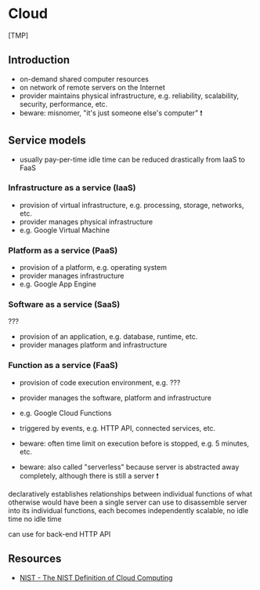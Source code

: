 # Cloud

[TMP]

<!-- ToDo: finish -->

## Introduction

- on-demand shared computer resources
- on network of remote servers on the Internet
- provider maintains physical infrastructure, e.g. reliability, scalability, security, performance, etc.
- beware: misnomer, "it's just someone else's computer" ❗️



## Service models

- usually pay-per-time
idle time can be reduced drastically from IaaS to FaaS

### Infrastructure as a service (IaaS)

- provision of virtual infrastructure, e.g. processing, storage, networks, etc.
- provider manages physical infrastructure
- e.g. Google Virtual Machine

### Platform as a service (PaaS)

- provision of a platform, e.g. operating system
- provider manages infrastructure
- e.g. Google App Engine

### Software as a service (SaaS)

???
- provision of an application, e.g. database, runtime, etc.
- provider manages platform and infrastructure

### Function as a service (FaaS)

- provision of code execution environment, e.g. ???
- provider manages the software, platform and infrastructure
- e.g. Google Cloud Functions

- triggered by events, e.g. HTTP API, connected services, etc.
- beware: often time limit on execution before is stopped, e.g. 5 minutes, etc.
- beware: also called "serverless" because server is abstracted away completely, although there is still a server ❗️

declaratively establishes relationships between individual functions of what otherwise would have been a single server
can use to disassemble server into its individual functions, each becomes independently scalable, no idle time
no idle time

can use for back-end HTTP API



## Resources

- [NIST - The NIST Definition of Cloud Computing](https://doi.org/10.6028/NIST.SP.800-145)